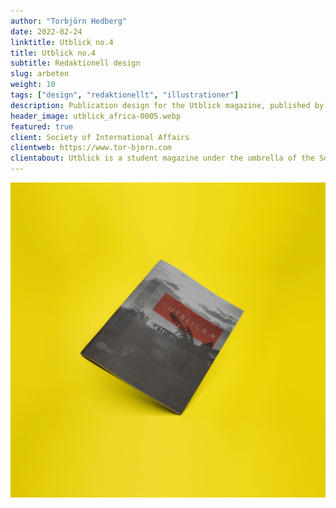 ```yaml
---
author: "Torbjörn Hedberg"
date: 2022-02-24
linktitle: Utblick no.4
title: Utblick no.4
subtitle: Redaktionell design
slug: arbeten
weight: 10
tags: ["design", "redaktionellt", "illustrationer"]
description: Publication design for the Utblick magazine, published by Society of International Affairs in Gothenburg.
header_image: utblick_africa-0005.webp
featured: true
client: Society of International Affairs
clientweb: https://www.tor-bjorn.com
clientabout: Utblick is a student magazine under the umbrella of the Society of International Affairs in Gothenburg (Utrikespolitiska Föreningen), but we write for everyone, in and beyond Gothenburg, who are interested in international politics. The society is party politically and religiously unaffiliated and the main goal is to question and debate. We are however not afraid of taking a political stance in relation to human rights as has been declared by the UN declaration of human rights, as well as specifically the rights of women, LGBT, and BIPOC to be respected.
---
```


![Header example](utblick_africa-0005.webp)

[go]: <http://golang.org/>
[gohtmltemplate]: <http://golang.org/pkg/html/template/>
